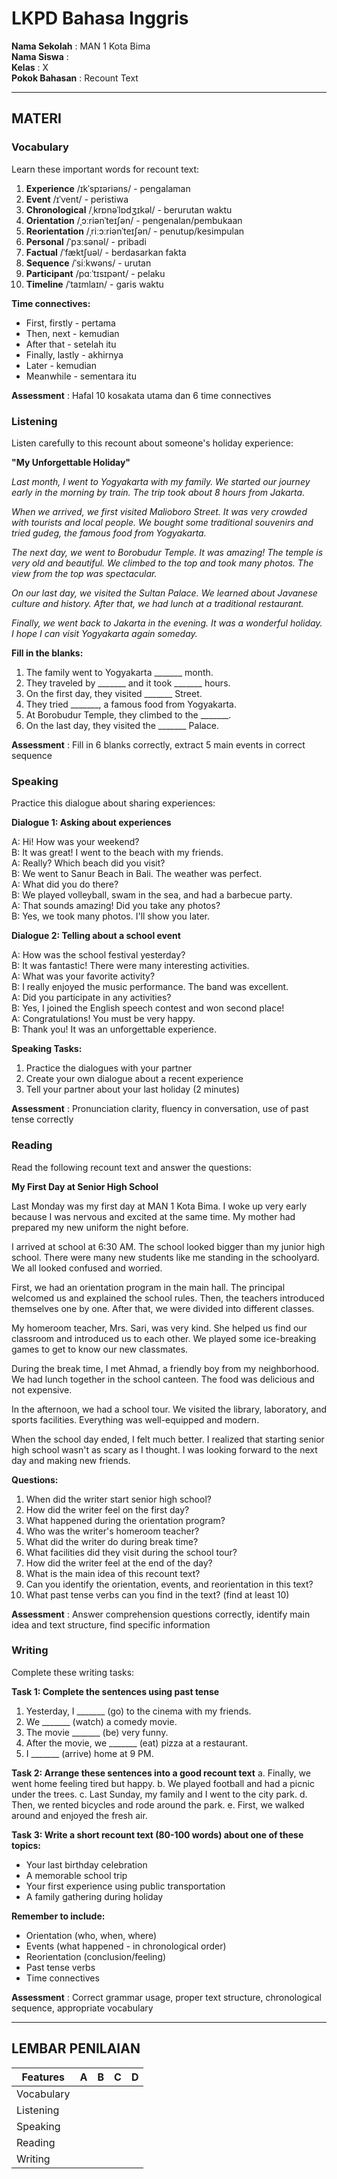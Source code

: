 # LKPD Bahasa Inggris

**Nama Sekolah** : MAN 1 Kota Bima  
**Nama Siswa** :  
**Kelas** : X  
**Pokok Bahasan** : Recount Text

---

## MATERI

### Vocabulary

Learn these important words for recount text:

1. **Experience** /ɪkˈspɪəriəns/ - pengalaman
2. **Event** /ɪˈvent/ - peristiwa
3. **Chronological** /ˌkrɒnəˈlɒdʒɪkəl/ - berurutan waktu
4. **Orientation** /ˌɔːriənˈteɪʃən/ - pengenalan/pembukaan
5. **Reorientation** /ˌriːɔːriənˈteɪʃən/ - penutup/kesimpulan
6. **Personal** /ˈpɜːsənəl/ - pribadi
7. **Factual** /ˈfæktʃuəl/ - berdasarkan fakta
8. **Sequence** /ˈsiːkwəns/ - urutan
9. **Participant** /pɑːˈtɪsɪpənt/ - pelaku
10. **Timeline** /ˈtaɪmlaɪn/ - garis waktu

**Time connectives:**
- First, firstly - pertama
- Then, next - kemudian
- After that - setelah itu
- Finally, lastly - akhirnya
- Later - kemudian
- Meanwhile - sementara itu

**Assessment** : Hafal 10 kosakata utama dan 6 time connectives

### Listening

Listen carefully to this recount about someone's holiday experience:

**"My Unforgettable Holiday"**

*Last month, I went to Yogyakarta with my family. We started our journey early in the morning by train. The trip took about 8 hours from Jakarta.*

*When we arrived, we first visited Malioboro Street. It was very crowded with tourists and local people. We bought some traditional souvenirs and tried gudeg, the famous food from Yogyakarta.*

*The next day, we went to Borobudur Temple. It was amazing! The temple is very old and beautiful. We climbed to the top and took many photos. The view from the top was spectacular.*

*On our last day, we visited the Sultan Palace. We learned about Javanese culture and history. After that, we had lunch at a traditional restaurant.*

*Finally, we went back to Jakarta in the evening. It was a wonderful holiday. I hope I can visit Yogyakarta again someday.*

**Fill in the blanks:**
1. The family went to Yogyakarta _______ month.
2. They traveled by _______ and it took _______ hours.
3. On the first day, they visited _______ Street.
4. They tried _______, a famous food from Yogyakarta.
5. At Borobudur Temple, they climbed to the _______.
6. On the last day, they visited the _______ Palace.

**Assessment** : Fill in 6 blanks correctly, extract 5 main events in correct sequence

### Speaking

Practice this dialogue about sharing experiences:

**Dialogue 1: Asking about experiences**

A: Hi! How was your weekend?  
B: It was great! I went to the beach with my friends.  
A: Really? Which beach did you visit?  
B: We went to Sanur Beach in Bali. The weather was perfect.  
A: What did you do there?  
B: We played volleyball, swam in the sea, and had a barbecue party.  
A: That sounds amazing! Did you take any photos?  
B: Yes, we took many photos. I'll show you later.

**Dialogue 2: Telling about a school event**

A: How was the school festival yesterday?  
B: It was fantastic! There were many interesting activities.  
A: What was your favorite activity?  
B: I really enjoyed the music performance. The band was excellent.  
A: Did you participate in any activities?  
B: Yes, I joined the English speech contest and won second place!  
A: Congratulations! You must be very happy.  
B: Thank you! It was an unforgettable experience.

**Speaking Tasks:**
1. Practice the dialogues with your partner
2. Create your own dialogue about a recent experience
3. Tell your partner about your last holiday (2 minutes)

**Assessment** : Pronunciation clarity, fluency in conversation, use of past tense correctly

### Reading

Read the following recount text and answer the questions:

**My First Day at Senior High School**

Last Monday was my first day at MAN 1 Kota Bima. I woke up very early because I was nervous and excited at the same time. My mother had prepared my new uniform the night before.

I arrived at school at 6:30 AM. The school looked bigger than my junior high school. There were many new students like me standing in the schoolyard. We all looked confused and worried.

First, we had an orientation program in the main hall. The principal welcomed us and explained the school rules. Then, the teachers introduced themselves one by one. After that, we were divided into different classes.

My homeroom teacher, Mrs. Sari, was very kind. She helped us find our classroom and introduced us to each other. We played some ice-breaking games to get to know our new classmates.

During the break time, I met Ahmad, a friendly boy from my neighborhood. We had lunch together in the school canteen. The food was delicious and not expensive.

In the afternoon, we had a school tour. We visited the library, laboratory, and sports facilities. Everything was well-equipped and modern.

When the school day ended, I felt much better. I realized that starting senior high school wasn't as scary as I thought. I was looking forward to the next day and making new friends.

**Questions:**
1. When did the writer start senior high school?
2. How did the writer feel on the first day?
3. What happened during the orientation program?
4. Who was the writer's homeroom teacher?
5. What did the writer do during break time?
6. What facilities did they visit during the school tour?
7. How did the writer feel at the end of the day?
8. What is the main idea of this recount text?
9. Can you identify the orientation, events, and reorientation in this text?
10. What past tense verbs can you find in the text? (find at least 10)

**Assessment** : Answer comprehension questions correctly, identify main idea and text structure, find specific information

### Writing

Complete these writing tasks:

**Task 1: Complete the sentences using past tense**
1. Yesterday, I _______ (go) to the cinema with my friends.
2. We _______ (watch) a comedy movie.
3. The movie _______ (be) very funny.
4. After the movie, we _______ (eat) pizza at a restaurant.
5. I _______ (arrive) home at 9 PM.

**Task 2: Arrange these sentences into a good recount text**
a. Finally, we went home feeling tired but happy.
b. We played football and had a picnic under the trees.
c. Last Sunday, my family and I went to the city park.
d. Then, we rented bicycles and rode around the park.
e. First, we walked around and enjoyed the fresh air.

**Task 3: Write a short recount text (80-100 words) about one of these topics:**
- Your last birthday celebration
- A memorable school trip
- Your first experience using public transportation
- A family gathering during holiday

**Remember to include:**
- Orientation (who, when, where)
- Events (what happened - in chronological order)
- Reorientation (conclusion/feeling)
- Past tense verbs
- Time connectives

**Assessment** : Correct grammar usage, proper text structure, chronological sequence, appropriate vocabulary

---

## LEMBAR PENILAIAN

| Features   | A   | B   | C   | D   |
| ---------- | --- | --- | --- | --- |
| Vocabulary |     |     |     |     |
| Listening  |     |     |     |     |
| Speaking   |     |     |     |     |
| Reading    |     |     |     |     |
| Writing    |     |     |     |     |